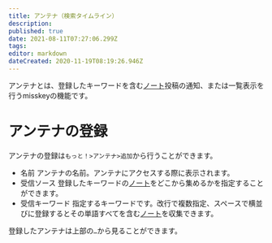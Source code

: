 ```yaml
---
title: アンテナ（検索タイムライン）
description: 
published: true
date: 2021-08-11T07:27:06.299Z
tags: 
editor: markdown
dateCreated: 2020-11-19T08:19:26.946Z
---
```


アンテナとは、登録したキーワードを含む[ノート](/ja/function/note)投稿の通知、または一覧表示を行うmisskeyの機能です。

# アンテナの登録
アンテナの登録は`もっと！>アンテナ>追加`から行うことができます。  
- 名前
アンテナの名前。アンテナにアクセスする際に表示されます。
- 受信ソース
登録したキーワードの[ノート](/ja/function/note)をどこから集めるかを指定することができます。
- 受信キーワード
指定するキーワードです。改行で複数指定、スペースで横並びに登録するとその単語すべてを含む[ノート](/ja/function/note)を収集できます。  
  
登録したアンテナは上部の`…`から見ることができます。
